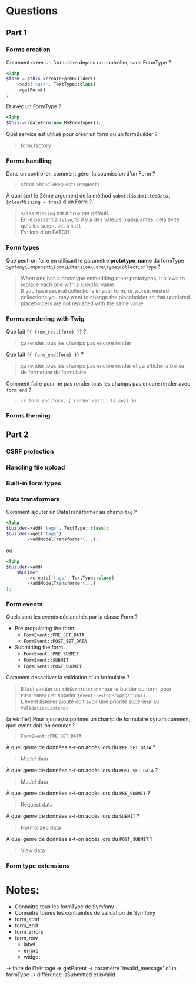 # Questions

## Part 1

### Forms creation
Comment créer un formulaire depuis un controller, sans FormType ?
```php
<?php
$form = $this->createFormBuilder()
    ->add('task', TextType::class)
    ->getForm()
;
```

Et avec un FormType ?
```php
<?php
$this->createForm(new MyFormType());
```

Quel service est utilisé pour créer un form ou un formBuilder ?
> form.factory

### Forms handling
Dans un controller, comment gérer la soumission d'un Form ?
> `$form->handleRequest($request)`  

À quoi sert le 2ème argument de la méthod `submit($submittedData, $clearMissing = true)` d'un Form ?
> `$clearMissing` est à `true` par défault.   
> En le passant à `false`, Si il y a des valeurs manquantes, cela évite qu'elles soient set à `null`  
> Ex: lors d'un PATCH  

### Form types
Que peut-on faire en utilisant le paramètre **prototype_name** du formType `Symfony\Component\Form\Extension\Core\Type\CollectionType` ?
> When one has a prototype embedding other prototypes, it allows to replace each one with a specific value.   
If you have several collections in your form, or worse, nested collections you may want to change the placeholder so that unrelated placeholders are not replaced with the same value.  

### Forms rendering with Twig
Que fait `{{ from_rest(form) }}` ?
> ça render tous les champs pas encore render  

Que fait `{{ form_end(form) }}` ?
> ça render tous les champs pas encore render et ça affiche la balise de fermeture du formulaire  

Comment faire pour ne pas render tous les champs pas encore render avec `form_end` ?
> `{{ form_end(form, {'render_rest': false}) }}`  

### Forms theming


## Part 2

### CSRF protection

### Handling file upload

### Built-in form types

### Data transformers
Comment ajouter un DataTransformer au champ `tag` ?
```php
<?php
$builder->add('tags', TextType::class);
$builder->get('tags')
        ->addModelTransformer(...);
````
ou 
```php
<?php
$builder->add(
    $builder
        ->create('tags', TextType::class)
        ->addModelTransformer(...)
);
```

### Form events
Quels sont les events déclanchés par la classe Form ?
- Pre propulating the form
    - `FormEvent::PRE_SET_DATA`
    - `FormEvent::POST_SET_DATA`
- Submitting the form
    - `FormEvent::PRE_SUBMIT`
    - `FormEvent::SUBMIT`
    - `FormEvent::POST_SUBMIT`

Comment désactiver la validation d'un formulaire ?
> Il faut ajouter un `addEventListener` sur le builder du form, pour `POST_SUBMIT` et appeler `$event-­‐>stopPropagation()`.  
> L'event listener ajouté doit avoir une priorité supérieur au ` ValidationListener`.

(à vérifier) Pour ajouter/supprimer un champ de formulaire dynamiquement, quel event doit-on écouter ?
> `FormEvent::PRE_SET_DATA`  

À quel genre de données a-t-on accès lors du `PRE_SET_DATA` ?
> Model data

À quel genre de données a-t-on accès lors du `POST_SET_DATA` ?
> Model data

À quel genre de données a-t-on accès lors du `PRE_SUBMIT` ?
> Request data

À quel genre de données a-t-on accès lors du `SUBMIT` ?
> Normalized data

À quel genre de données a-t-on accès lors du `POST_SUBMIT` ?
> View data

### Form type extensions


# Notes:
- Connaitre tous les formType de Symfony  
- Connaitre toures les contraintes de validation de Symfony  
- form_start
- form_end
- form_errors
- form_row
    - label
    - errors
    - widget

-> faire de l'héritage => getParent
-> paramètre 'invalid_message' d'un formType
-> différence isSubmitted et isValid
